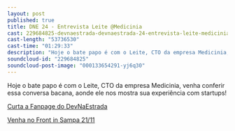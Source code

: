 ```yaml
---
layout: post
published: true
title: DNE 24 - Entrevista Leite @Medicinia
cast: 229684825-devnaestrada-devnaestrada-24-entrevista-leite-medicinia.mp3
cast-length: "53736530"
cast-time: "01:29:33"
description: "Hoje o bate papo é com o Leite, CTO da empresa Medicinia, venha conferir essa conversa bacana, aonde ele nos mostra sua experiência com startups!"
soundcloud-id: "229684825"
soundcloud-post-image: "000133654291-yj6q30"
---
```


Hoje o bate papo é com o Leite, CTO da empresa Medicinia, venha conferir essa conversa bacana, aonde ele nos mostra sua experiência com startups!

[Curta a Fanpage do DevNaEstrada](https://www.facebook.com/devnaestrada)

[Venha no Front in Sampa 21/11](http://frontinsampa.com.br/)
